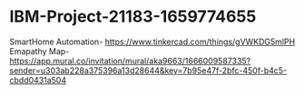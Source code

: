 # IBM-Project-21183-1659774655
SmartHome Automation- https://www.tinkercad.com/things/gVWKDG5mlPH
Emapathy Map-https://app.mural.co/invitation/mural/aka9663/1666009587335?sender=u303ab228a375396a13d28644&key=7b95e47f-2bfc-450f-b4c5-cbdd0431a504

